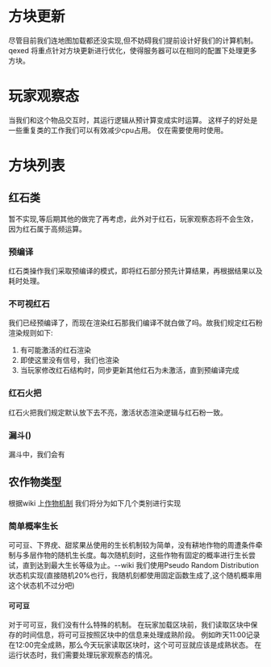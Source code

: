 # 方块更新
尽管目前我们连地图加载都还没实现,但不妨碍我们提前设计好我们的计算机制。
qexed 将重点针对方块更新进行优化，使得服务器可以在相同的配置下处理更多方块。
# 玩家观察态
当我们和这个物品交互时，其运行逻辑从预计算变成实时运算。
这样子的好处是一些重复类的工作我们可以有效减少cpu占用。
仅在需要使用时使用。
# 方块列表
## 红石类
暂不实现,等后期其他的做完了再考虑，此外对于红石，玩家观察态将不会生效，因为红石属于高频运算。
### 预编译
红石类操作我们采取预编译的模式，即将红石部分预先计算结果，再根据结果以及耗时处理。
### 不可视红石
我们已经预编译了，而现在渲染红石那我们编译不就白做了吗。故我们规定红石粉渲染规则如下:
1. 有可能激活的红石渲染
2. 即使这里没有信号，我们也渲染
3. 当玩家修改红石结构时，同步更新其他红石为未激活，直到预编译完成
### 红石火把
红石火把我们规定默认放下去不亮，激活状态渲染逻辑与红石粉一致。
### 漏斗()
漏斗中，我们会有
## 农作物类型
根据wiki 上[作物机制](https://zh.minecraft.wiki/w/%E4%BD%9C%E7%89%A9%E6%9C%BA%E5%88%B6#%E8%80%95%E5%9C%B0%E4%BD%9C%E7%89%A9)
我们将分为如下几个类别进行实现
### 简单概率生长
可可豆、下界疣、甜浆果丛使用的生长机制较为简单，没有耕地作物的周遭条件牵制与多层作物的随机生长度。每次随机刻时，这些作物有固定的概率进行生长尝试，直到达到最大生长等级为止。--wiki
我们使用Pseudo Random Distribution 状态机实现(直接随机20%也行，我随机刻都使用固定函数生成了,这个随机概率用这个状态机不过分吧)
#### 可可豆
对于可可豆，我们没有什么特殊的机制。
在玩家加载区块前，我们读取区块中保存的时间信息，将可可豆按照区块中的信息来处理成熟阶段。
例如昨天11:00记录在12:00完全成熟，那么今天玩家读取区块时，这个可可豆就应该是成熟状态。
在运行状态时，我们需要处理玩家观察态的情况。
